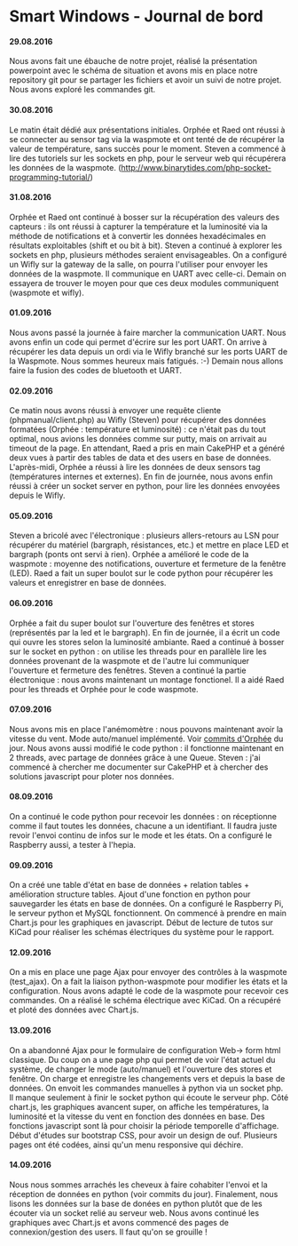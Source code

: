 # Smart Windows - Journal de bord

#### 29.08.2016
Nous avons fait une ébauche de notre projet, réalisé la présentation powerpoint
avec le schéma de situation et avons mis en place notre repository git pour se partager
les fichiers et avoir un suivi de notre projet. Nous avons exploré les commandes git.

#### 30.08.2016
Le matin était dédié aux présentations initiales.
Orphée et Raed ont réussi à se connecter au sensor tag via la waspmote et ont tenté de
de récupérer la valeur de température, sans succès pour le moment.
Steven a commencé à lire des tutoriels sur les sockets en php, pour le serveur web qui
récupérera les données de la waspmote.
(http://www.binarytides.com/php-socket-programming-tutorial/)

#### 31.08.2016
Orphée et Raed ont continué à bosser sur la récupération des valeurs des capteurs :
ils ont réussi à capturer la température et la luminosité via la méthode de notifications et
à convertir les données hexadécimales en résultats exploitables (shift et ou bit à bit).
Steven a continué à explorer les sockets en php, plusieurs méthodes seraient envisageables.
On a configuré un Wifly sur la gateway de la salle, on pourra l'utiliser pour envoyer les
données de la waspmote. Il communique en UART avec celle-ci.
Demain on essayera de trouver le moyen pour que ces deux modules communiquent (waspmote et
wifly).

#### 01.09.2016
Nous avons passé la journée à faire marcher la communication UART. Nous avons enfin un code
qui permet d'écrire sur les port UART. On arrive à récupérer les data depuis un ordi via le
Wifly branché sur les ports UART de la Waspmote. Nous sommes heureux mais fatigués. :-)
Demain nous allons faire la fusion des codes de bluetooth et UART.

#### 02.09.2016
Ce matin nous avons réussi à envoyer une requête cliente (phpmanual/client.php) au Wifly
(Steven) pour récupérer des données formatées (Orphée : température et luminosité) : ce
n'était pas du tout optimal, nous avions les données comme sur putty, mais on arrivait au
timeout de la page. En attendant, Raed a pris en main CakePHP et a généré deux vues à partir
des tables de data et des users en base de données. L'après-midi, Orphée a réussi à lire les
données de deux sensors tag (températures internes et externes). En fin de journée, nous
avons enfin réussi à créer un socket server en python, pour lire les données envoyées depuis
le Wifly.

#### 05.09.2016
Steven a bricolé avec l'électronique : plusieurs allers-retours au LSN pour récupérer du
matériel (bargraph, résistances, etc.) et mettre en place LED et bargraph (ponts ont servi à
rien).
Orphée a amélioré le code de la waspmote : moyenne des notifications, ouverture et fermeture
de la fenêtre (LED).
Raed a fait un super boulot sur le code python pour récupérer les valeurs et enregistrer en
base de données.

#### 06.09.2016
Orphée a fait du super boulot sur l'ouverture des fenêtres et stores (représentés par la led
et le bargraph). En fin de journée, il a écrit un code qui ouvre les stores selon la
luminosité ambiante.
Raed a continué à bosser sur le socket en python : on utilise les threads pour en parallèle
lire les données provenant de la waspmote et de l'autre lui communiquer l'ouverture et
fermeture des fenêtres.
Steven a continué la partie électronique : nous avons maintenant un montage fonctionel. Il a
aidé Raed pour les threads et Orphée pour le code waspmote.

#### 07.09.2016
Nous avons mis en place l'anémomètre : nous pouvons maintenant avoir la vitesse du vent. Mode
auto/manuel implémenté. Voir [commits d'Orphée](https://githepia.hesge.ch/ors/smartwindows/commit/c863334967cf3bde06c91d5ed83bab56d2bf5323) du jour.
Nous avons aussi modifié le code python : il fonctionne maintenant en 2 threads, avec partage
de données grâce à une Queue.
Steven : j'ai commencé à chercher me documenter sur CakePHP et à chercher des solutions
javascript pour ploter nos données.

#### 08.09.2016
On a continué le code python pour recevoir les données : on réceptionne comme il faut toutes
les données, chacune a un identifiant. Il faudra juste revoir l'envoi continu de infos sur le
mode et les états. On a configuré le Raspberry aussi, a tester à l'hepia.

#### 09.09.2016
On a créé une table d'état en base de données + relation tables + amélioration structure
tables. Ajout d'une fonction en python pour sauvegarder les états en base de données.
On a configuré le Raspberry Pi, le serveur python et MySQL fonctionnent.
On commencé à prendre en main Chart.js pour les graphiques en javascript.
Début de lecture de tutos sur KiCad pour réaliser les schémas électriques du système pour
le rapport.

#### 12.09.2016
On a mis en place une page Ajax pour envoyer des contrôles à la waspmote (test_ajax).
On a fait la liaison python-waspmote pour modifier les états et la configuration. Nous 
avons adapté le code de la waspmote pour recevoir ces commandes. On a réalisé le schéma 
électrique avec KiCad. On a récupéré et ploté des données avec Chart.js.

#### 13.09.2016
On a abandonné Ajax pour le formulaire de configuration Web-> form html classique.
Du coup on a une page php qui permet de voir l'état actuel du système, de changer le mode 
(auto/manuel) et l'ouverture des stores et fenêtre. On charge et enregistre les changements vers et
depuis la base de données. On envoit les commandes manuelles à python via un socket php. 
Il manque seulement à finir le socket python qui écoute le serveur php. 
Côté chart.js, les graphiques avancent super, on affiche les températures, la luminosité et 
la vitesse du vent en fonction des données en base. Des fonctions javascript sont 
là pour choisir la période temporelle d'affichage. 
Début d'études sur bootstrap CSS, pour avoir un design de ouf. Plusieurs pages ont été codées, 
ainsi qu'un menu responsive qui déchire.

#### 14.09.2016
Nous nous sommes arrachés les cheveux à faire cohabiter l'envoi et la réception de données
en python (voir commits du jour). Finalement, nous lisons les données sur la base de donées 
en python plutôt que de les écouter via un socket relié au serveur web.
Nous avons continué les graphiques avec Chart.js et avons commencé des pages de 
connexion/gestion des users. Il faut qu'on se grouille !